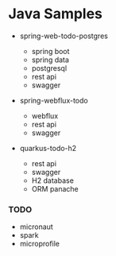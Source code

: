 # Java Samples

- spring-web-todo-postgres
    - spring boot 
    - spring data
    - postgresql
    - rest api
    - swagger

- spring-webflux-todo
    - webflux
    - rest api
    - swagger

- quarkus-todo-h2
    - rest api
    - swagger
    - H2 database
    - ORM panache


### TODO
- micronaut
- spark
- microprofile